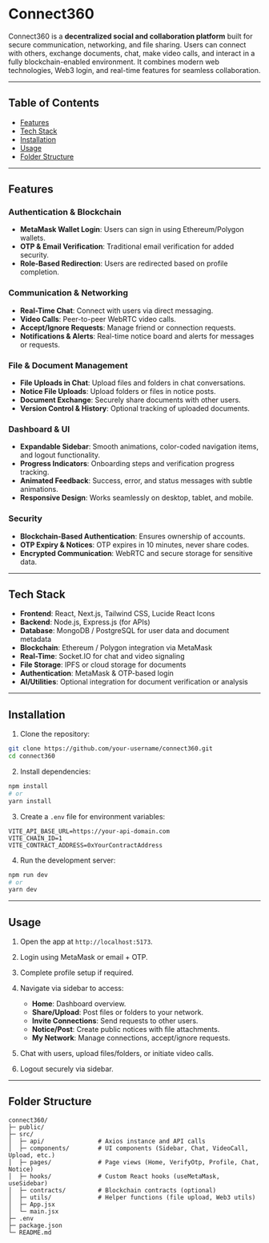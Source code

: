 # Connect360

Connect360 is a **decentralized social and collaboration platform** built for secure communication, networking, and file sharing. Users can connect with others, exchange documents, chat, make video calls, and interact in a fully blockchain-enabled environment. It combines modern web technologies, Web3 login, and real-time features for seamless collaboration.

---

## Table of Contents

- [Features](#features)  
- [Tech Stack](#tech-stack)  
- [Installation](#installation)  
- [Usage](#usage)  
- [Folder Structure](#folder-structure)    

---

## Features

### Authentication & Blockchain
- **MetaMask Wallet Login**: Users can sign in using Ethereum/Polygon wallets.  
- **OTP & Email Verification**: Traditional email verification for added security.  
- **Role-Based Redirection**: Users are redirected based on profile completion.

### Communication & Networking
- **Real-Time Chat**: Connect with users via direct messaging.  
- **Video Calls**: Peer-to-peer WebRTC video calls.  
- **Accept/Ignore Requests**: Manage friend or connection requests.  
- **Notifications & Alerts**: Real-time notice board and alerts for messages or requests.

### File & Document Management
- **File Uploads in Chat**: Upload files and folders in chat conversations.  
- **Notice File Uploads**: Upload folders or files in notice posts.  
- **Document Exchange**: Securely share documents with other users.  
- **Version Control & History**: Optional tracking of uploaded documents.

### Dashboard & UI
- **Expandable Sidebar**: Smooth animations, color-coded navigation items, and logout functionality.  
- **Progress Indicators**: Onboarding steps and verification progress tracking.  
- **Animated Feedback**: Success, error, and status messages with subtle animations.  
- **Responsive Design**: Works seamlessly on desktop, tablet, and mobile.

### Security
- **Blockchain-Based Authentication**: Ensures ownership of accounts.  
- **OTP Expiry & Notices**: OTP expires in 10 minutes, never share codes.  
- **Encrypted Communication**: WebRTC and secure storage for sensitive data.

---

## Tech Stack

- **Frontend**: React, Next.js, Tailwind CSS, Lucide React Icons  
- **Backend**: Node.js, Express.js (for APIs)  
- **Database**: MongoDB / PostgreSQL for user data and document metadata  
- **Blockchain**: Ethereum / Polygon integration via MetaMask  
- **Real-Time**: Socket.IO for chat and video signaling  
- **File Storage**: IPFS or cloud storage for documents  
- **Authentication**: MetaMask & OTP-based login  
- **AI/Utilities**: Optional integration for document verification or analysis  

---

## Installation

1. Clone the repository:

```bash
git clone https://github.com/your-username/connect360.git
cd connect360
````

2. Install dependencies:

```bash
npm install
# or
yarn install
```

3. Create a `.env` file for environment variables:

```
VITE_API_BASE_URL=https://your-api-domain.com
VITE_CHAIN_ID=1
VITE_CONTRACT_ADDRESS=0xYourContractAddress
```

4. Run the development server:

```bash
npm run dev
# or
yarn dev
```

---

## Usage

1. Open the app at `http://localhost:5173`.
2. Login using MetaMask or email + OTP.
3. Complete profile setup if required.
4. Navigate via sidebar to access:

   * **Home**: Dashboard overview.
   * **Share/Upload**: Post files or folders to your network.
   * **Invite Connections**: Send requests to other users.
   * **Notice/Post**: Create public notices with file attachments.
   * **My Network**: Manage connections, accept/ignore requests.
5. Chat with users, upload files/folders, or initiate video calls.
6. Logout securely via sidebar.

---

## Folder Structure

```
connect360/
├─ public/
├─ src/
│  ├─ api/               # Axios instance and API calls
│  ├─ components/        # UI components (Sidebar, Chat, VideoCall, Upload, etc.)
│  ├─ pages/             # Page views (Home, VerifyOtp, Profile, Chat, Notice)
│  ├─ hooks/             # Custom React hooks (useMetaMask, useSidebar)
│  ├─ contracts/         # Blockchain contracts (optional)
│  ├─ utils/             # Helper functions (file upload, Web3 utils)
│  ├─ App.jsx
│  └─ main.jsx
├─ .env
├─ package.json
└─ README.md
```
